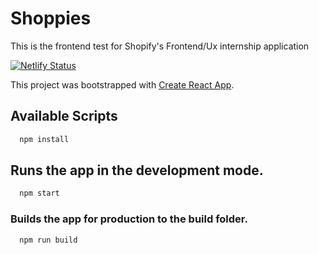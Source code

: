 # Shoppies

This is the frontend test for Shopify's Frontend/Ux internship application

[![Netlify Status](https://api.netlify.com/api/v1/badges/caa991e7-80a4-401e-b87c-69c3dfaadc76/deploy-status)](https://app.netlify.com/sites/shoppies21/deploys)

This project was bootstrapped with [Create React App](https://github.com/facebook/create-react-app).

## Available Scripts

```bash
  npm install
```

## Runs the app in the development mode.

```bash
  npm start
```

### Builds the app for production to the build folder.

```bash
  npm run build
```
